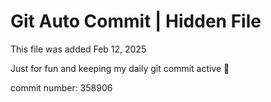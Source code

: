 # Git Auto Commit | Hidden File

This file was added Feb 12, 2025

Just for fun and keeping my daily git commit active 🤪

commit number: 358906
